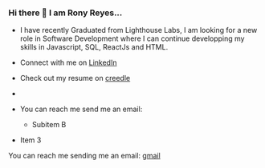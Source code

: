 ### Hi there 👋 I am Rony Reyes...

- I have recently Graduated from Lighthouse Labs, I am looking for a new role in Software Development where I can continue developping my skills in Javascript, SQL, ReactJs and HTML.
- Connect with me on [LinkedIn](https://www.linkedin.com/in/rony-daniel-reyes-lopez-41b1a9235) 
- Check out my resume on [creedle](https://resume.creddle.io/resume/6ns6ytyc0ag)

- 
- You can reach me send  me an email: 
  - Subitem B
- Item 3

You can reach me sending me an email: [gmail](rony1daniel2reyes3lopez4@gmail.com)

